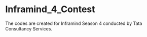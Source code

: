 # Inframind_4_Contest

The codes are created for Inframind Season 4 conducted by Tata Consultancy Services.
